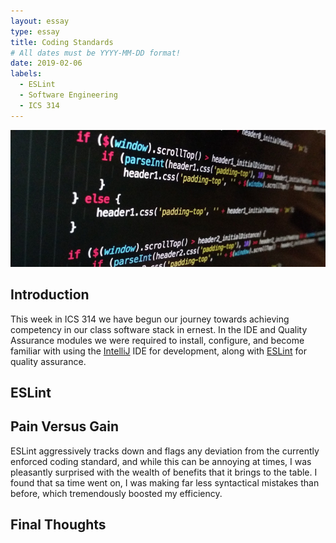```yaml
---
layout: essay
type: essay
title: Coding Standards
# All dates must be YYYY-MM-DD format!
date: 2019-02-06
labels:
  - ESLint
  - Software Engineering
  - ICS 314
---
```


<img class="ui huge centered rounded image" src="../images/javascript.jpg">

## Introduction

This week in ICS 314 we have begun our journey towards achieving competency in our class software stack in ernest. In the IDE and Quality Assurance modules we were required to install, configure, and become familiar with using the [IntelliJ](https://www.jetbrains.com/student/) IDE for development, along with [ESLint](https://eslint.org/) for quality assurance. 

## ESLint



## Pain Versus Gain

ESLint aggressively tracks down and flags any deviation from the currently enforced coding standard, and while this can be annoying at times, I was pleasantly surprised with the wealth of benefits that it brings to the table. I found that sa time went on, I was making far less syntactical mistakes than before, which tremendously boosted my efficiency.   

## Final Thoughts


